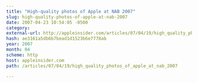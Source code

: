 ```yaml
---
title: "High-quality photos of Apple at NAB 2007"
slug: high-quality-photos-of-apple-at-nab-2007
date: 2007-04-23 10:54:05 -0500
category: 
external-url: http://appleinsider.com/articles/07/04/19/high_quality_photos_of_apple_at_nab_2007
hash: ae3161a5db6b7bead1d1523b6e7778ab
year: 2007
month: 04
scheme: http
host: appleinsider.com
path: /articles/07/04/19/high_quality_photos_of_apple_at_nab_2007

---
```



